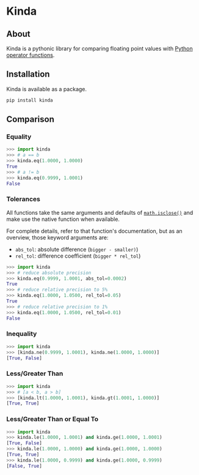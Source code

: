# Kinda

## About

Kinda is a pythonic library for comparing floating point values with
[Python operator functions](https://docs.python.org/2/library/operator.html#mapping-operators-to-functions).

## Installation

Kinda is available as a package.

```sh
pip install kinda
```

## Comparison

### Equality

```py
>>> import kinda
>>> # a == b
>>> kinda.eq(1.0000, 1.0000)
True
>>> # a != b
>>> kinda.eq(0.9999, 1.0001)
False
```

### Tolerances

All functions take the same arguments and defaults of
[`math.isclose()`](https://docs.python.org/3/library/math.html)
and make use the native function when available.

For complete details, refer to that function's documentation,
but as an overview, those keyword arguments are:

* `abs_tol`: absolute difference (`bigger - smaller)`)
* `rel_tol`: difference coefficient (`bigger * rel_tol`)

```py
>>> import kinda
>>> # reduce absolute precision
>>> kinda.eq(0.9999, 1.0001, abs_tol=0.0002)
True
>>> # reduce relative precision to 5%
>>> kinda.eq(1.0000, 1.0500, rel_tol=0.05)
True
>>> # reduce relative precision to 1%
>>> kinda.eq(1.0000, 1.0500, rel_tol=0.01)
False
```

### Inequality

```py
>>> import kinda
>>> [kinda.ne(0.9999, 1.0001), kinda.ne(1.0000, 1.0000)]
[True, False]
```

### Less/Greater Than

```py
>>> import kinda
>>> # [a < b, a > b]
>>> [kinda.lt(1.0000, 1.0001), kinda.gt(1.0001, 1.0000)]
[True, True]
```

### Less/Greater Than or Equal To

```py
>>> import kinda
>>> kinda.le(1.0000, 1.0001) and kinda.ge(1.0000, 1.0001)
[True, False]
>>> kinda.le(1.0000, 1.0000) and kinda.ge(1.0000, 1.0000)
[True, True]
>>> kinda.le(1.0000, 0.9999) and kinda.ge(1.0000, 0.9999)
[False, True]
```